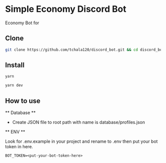 # Simple Economy Discord Bot

Economy Bot for 

## Clone

```bash
git clone https://github.com/tchala120/discord_bot.git && cd discord_bot
```

## Install

```bash
yarn

yarn dev
```
## How to use

** Database **

- Create JSON file to root path with name is database/profiles.json

** ENV **

Look for .env.example in your project and rename to .env then put your bot token in here.

```
BOT_TOKEN=<put-your-bot-token-here>
```
